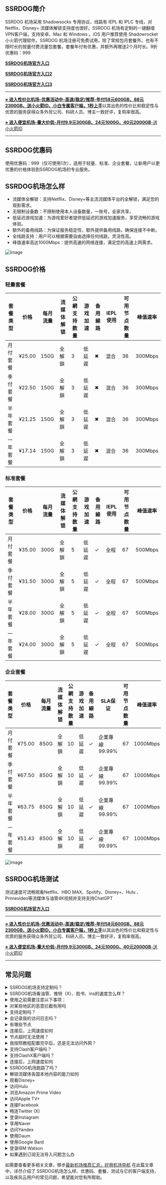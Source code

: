 ## SSRDOG简介

SSRDOG 机场采用 Shadowsocks 专用协议，线路有 IEPL 和 IPLC 专线，对 Netflix、Disney+ 流媒体解锁支持度也很好。SSRDOG 机场有定制的一键翻墙VPN客户端，支持安卓、Mac 和 Windows 。iOS 用户推荐使用 Shadowrocket 小火箭代理软件。SSRDOG 机场注册可免费试用，除了常规包月套餐外，也有不限时长的按量付费流量包套餐，套餐年付有优惠，并额外再赠送2个月时长。9折优惠码：999


[ **SSRDOG机场官方入口**](https://st1.hosbb.com/#/register?code=31DCQavI)

[ **SSRDOG机场官方入口2**](https://dog10.ssrdog10.com/#/register?code=31DCQavI)

[ **SSRDOG机场官方入口3**](https://dog1.ssrdog10.com/#/register?code=31DCQavI)

* * *

[**» 进入性价比机场-优惠活动中-高速/稳定/推荐-年付58元600GB、88元2300GB、送小火箭ID、小白专属客户端，1秒上手**](https://aa.silos.top/lepl/sxdxZeA8VV)以其出色的性价比和稳定性与优质的服务获得众多外贸公司、科研人员、博主一致好评，复购率很高。

[**» 进入便宜机场-量大价低-月付9.9元300GB、24元1000G、40元2000GB**-送小火箭ID](https://bb.silos.top/cheap/ew8KhPafvG)
* * *

## SSRDOG优惠码
使用优惠码：999（仅可使用1次），适用于轻量、标准、企业套餐，让新用户以更优惠的价格体验到SSRDOG机场的专业服务。

## SSRDOG机场怎么样

- 流媒体全解锁：支持Netflix、Disney+等主流流媒体平台的全解锁，满足您的观影需求。
- 无限制设备数：不限制使用本人设备数量，一账号，全家共享。
- 低延迟游戏加速：为游戏爱好者提供低延迟的游戏加速服务，享受流畅的游戏体验。
- 额外的备用线路：为保证服务稳定性，额外提供备用线路，确保连接不中断。
- 全线路支持：用户可以根据需要自由选择任何线路，灵活性高。
- 峰值速率高达1000Mbps：提供高速的网络连接，满足您的高速上网需求。

![image](https://github.com/user-attachments/assets/6c66fdde-2ce6-4dbf-a824-cc0f62f7bad7)

## SSRDOG价格

### 轻量套餐
| 套餐类型 | 价格   | 每月流量 | 流媒体解锁 | 公網支持数量 | 游戏加速 | 备用線路 | IEPL使用 | 可用节点数量 | 峰值速率 |
|----------|-------|---------|------------|--------------|----------|----------|----------|--------------|---------|
| 月付套餐 | ¥25.00 | 150G    | 全解鎖     | 3            | 低延遲   | ✖        | 混合     | 36           | 300Mbps |
| 季付套餐 | ¥22.50 | 150G    | 全解鎖     | 3            | 低延遲   | ✖        | 混合     | 36           | 300Mbps |
| 半年套餐 | ¥21.25 | 150G    | 全解鎖     | 3            | 低延遲   | ✖        | 混合     | 36           | 300Mbps |
| 一年套餐 | ¥17.14 | 150G    | 全解鎖     | 3            | 低延遲   | ✖        | 混合     | 36           | 300Mbps |

### 标准套餐
| 套餐类型 | 价格   | 每月流量 | 流媒体解锁 | 公網支持数量 | 游戏加速 | 备用線路 | IEPL使用 | 可用节点数量 | 峰值速率 |
|----------|-------|---------|------------|--------------|----------|----------|----------|--------------|---------|
| 月付套餐 | ¥35.00 | 300G    | 全解鎖     | 5            | 低延遲   | ✓        | 全程     | 67           | 500Mbps |
| 季付套餐 | ¥31.50 | 300G    | 全解鎖     | 5            | 低延遲   | ✓        | 全程     | 67           | 500Mbps |
| 半年套餐 | ¥28.00 | 300G    | 全解鎖     | 5            | 低延遲   | ✓        | 全程     | 67           | 500Mbps |
| 一年套餐 | ¥24.00 | 300G    | 全解鎖     | 5            | 低延遲   | ✓        | 全程     | 67           | 500Mbps |

### 企业套餐

| 套餐类型 | 价格   | 每月流量 | 流媒体解锁 | 公網支持数量 | 游戏加速 | 备用線路 | SLA保证        | 可用节点数量 | 峰值速率 |
|----------|-------|---------|------------|--------------|----------|----------|----------------|--------------|---------|
| 月付套餐 | ¥75.00 | 850G    | 全解鎖     | 10           | 低延遲   | ✓        | 企業專線99.99% | 67           | 1000Mbps|
| 季付套餐 | ¥67.50 | 850G    | 全解鎖     | 10           | 低延遲   | ✓        | 企業專線99.99% | 67           | 1000Mbps|
| 半年套餐 | ¥63.75 | 850G    | 全解鎖     | 10           | 低延遲   | ✓        | 企業專線99.99% | 67           | 1000Mbps|
| 一年套餐 | ¥51.43 | 850G    | 全解鎖     | 10           | 低延遲   | ✓        | 企業專線99.99% | 67           | 1000Mbps|
![image](https://github.com/user-attachments/assets/cf915284-324b-49f3-806e-a57370576cd2)

##  SSRDOG机场测试

测试速度可流畅观看Netflix、HBO MAX、Spotify、Disney+、Hulu 、Primevideo等流媒体与油管4K视频并支持支持ChatGPT


[ **SSRDOG机场官方入口**](https://www.v2ny.com/#/register?code=merufrWX)
* * *

[**» 进入性价比机场-优惠活动中-高速/稳定/推荐-年付58元600GB、88元2300GB、送小火箭ID、小白专属客户端，1秒上手**](https://aa.silos.top/lepl/sxdxZeA8VV)以其出色的性价比和稳定性与优质的服务获得众多外贸公司、科研人员、博主一致好评，复购率很高。

[**» 进入便宜机场-量大价低-月付9.9元300GB、24元1000G、40元2000GB**-送小火箭ID](https://bb.silos.top/cheap/ew8KhPafvG)

* * *

## 常见问题

<section><details><summary> SSRDOG机场支持定制吗？</summary> SSRDOG机场支持套餐定制，可选定制套餐及企业套餐，请咨询客服使用定制功能。

</details></section><section><details><summary> SSRDOG机场看油管、推特（X）、脸书、ins的速度怎么样？</summary>开启 SSRDOG机场的订阅链接后，可以快速访问油管、推特（X）、脸书、ins等外网门户。

</details></section><section><details><summary>使用之前需要注意以下事项：</summary>关闭其他代理服务：在使用 SSRDOG之前，必须完全关闭所有其他正在运行的代理服务，以避免冲突和干扰；

移除代理插件：检查并移除浏览器中的任何代理插件，例如谷歌访问助手等，以确保 SSRDOG能够顺利工作；

重启电脑：建议在进行以上操作后重启电脑，以确保所有更改生效，并为 SSRDOG提供一个干净的运行环境。

</details></section><section><details><summary>对某些地区的恶意拦截有用吗</summary> SSRDOG的订阅链接会快速绕行全球各大节点，达到突破封锁的目的。

</details></section><section><details><summary>支持定制吗？</summary>请咨询 SSRDOG的客服使用定制功能。如果你的订单较大，通常下都会支持套餐定制。

</details></section><section><details><summary>会记录我的访问日志吗？</summary> SSRDOG机场不记录用户的访问日志。

</details></section><section><details><summary>有哪些节点</summary> SSRDOG的节点资源覆盖亚洲、欧洲、美洲与大洋洲主要核心网络

</details></section><section><details><summary>连接后，上网速度如何</summary> SSRDOG购入全球频宽线路，借由这些高优先级少拥塞的线路，您可加速传送数据，大大提高上网速度。

</details></section><section><details><summary>节点超时无法使用？</summary>一般出现无法使用的情况多为本地的网络出现了状况。请先检查本地网络环境，确定无误后，尝试更新订阅链接。我们建议用户在 SSRDOG机场客户端中设置订阅链接定时更新。

</details></section><section><details><summary>我按照教程配置完毕后，还是无法访问外网？</summary>1、请先同步你的系统时间。

2、检查你的游览器是否有代理插件，如果有的话请卸载。

3、然后将软件调成直连模式。

4、重启你的设备，在进行尝试。

</details></section><section><details><summary>支持Clash客户端吗？</summary>请查看上方 SSRDOG机场客户端支持版块；Clash作为通用客户端，其使用方法为：复制 SSRDOG的订阅链接，点击导入，选择满意的节点即可访问外网，详情请查看Clash使用教程

</details></section><section><details><summary>支持ClashX客户端吗？</summary>请查看上方 SSRDOG机场客户端支持版块；ClashX作为通用客户端，其使用方法为：复制 SSRDOG的订阅链接，点击导入，选择满意的节点即可访问外网，详情请查看ClashX使用教程

</details></section><section><details><summary>连接后，上网速度如何</summary> SSRDOG购入全球各地频宽线路，借由这些高优先级少拥塞的线路，您可加速传送数据，大大提高上网速度。

</details></section><section><details><summary> SSRDOG机场跑路了吗？</summary> SSRDOG机场目前没有跑路。当发现节点无法使用时，机场跑路可能会成为很多人的首选考虑。这通常是因为防火墙污染了订阅链接，因此需要替换为新的订阅链接即可。

</details></section><section><details><summary>解锁流媒体各国本地内容的能力如何</summary>很多精彩本地内容不对境外访客开放， SSRDOG借由遍布主要市场的中转节点，为您解锁世界各地本地音乐电影点播、电视直播服务。

</details></section><section><details><summary>观看Disney+</summary>通过 SSRDOG机场，你可以观看Disney+上的内容，前往Disney+官网，即可欣赏迪士尼、皮克斯、漫威、星球大战和国家地理的精彩节目。

</details></section><section><details><summary>访问Hulu</summary>你可以轻松访问Hulu，只需复制 SSRDOG的订阅链接，前往Hulu官网，即可观看最新电视剧、电影、原创内容和直播电视服务。

</details></section><section><details><summary>浏览Amazon Prime Video</summary> SSRDOG让你轻松浏览Amazon Prime Video，前往Prime Video官网，即可享受丰富的电影、电视剧、纪录片及原创节目。

</details></section><section><details><summary>访问Apple TV+</summary>通过 SSRDOG机场，你可以访问Apple TV+，前往Apple TV+官网，即可观看原创电视剧、电影和纪录片。

</details></section><section><details><summary>连接Facebook</summary>使用 SSRDOG，你可以连接Facebook，前往Facebook官网，即可创建个人资料、分享照片、发送消息和加入群组。

</details></section><section><details><summary>畅连Twitter (X)</summary> SSRDOG机场让你轻松畅连Twitter (X)，前往Twitter官网，即可发布280字符的短消息（推文）进行即时信息分享和交流。

</details></section><section><details><summary>登录Instagram</summary>通过 SSRDOG，你可以登录Instagram，前往Instagram官网，即可发布带有滤镜的图片和短视频。

</details></section><section><details><summary>享用Naver</summary>使用 SSRDOG机场，你可以享用Naver，前往Naver官网，即可享受新闻、博客、百科、地图、邮件等服务。

</details></section><section><details><summary>访问Yandex</summary>通过 SSRDOG，你可以访问Yandex，前往Yandex官网，即可获取新闻、地图、邮箱等服务。

</details></section><section><details><summary>使用Daum</summary>使用 SSRDOG机场，你可以使用Daum，前往Daum官网，即可获取新闻、博客、邮箱、地图等多种服务。

</details></section><section><details><summary>使用Google Bard</summary>使用 SSRDOG机场，您可以使用Google Bard，这是一款集成于Google产品中的强大语言模型。通过它，您可以体验智能对话、文本生成和理解功能，轻松处理各种语言任务。

</details></section><section><details><summary>登录IBM Watson</summary>通过 SSRDOG机场，您可以轻松登录IBM Watson，这是一款全面的人工智能平台。它提供自然语言处理、机器学习和数据分析等服务，广泛应用于医疗、金融等领域。

</details></section><section><details><summary>如果遇到订阅无法导入问题怎么办</summary>如果出现订阅导入错误，1，请确保您的客户端是否支持 SSRDOG机场？详情进入上方客户端版块查看；2，请尝试挂个其他梯子的全局进行下拉订阅；3，在浏览器中打开订阅地址并另存为yaml格式的后缀文件，进行本地导入客户端进行使用！

</details></section>

如需要查看更多相关文章，移步[最新机场推荐汇总，好用机场导航](https://github.com/jichangdaohangzhan/jichanghuizong)
在此篇文章中，详尽介绍了 SSRDOG机场怎么样、优惠码、套餐、测试与它的客户端支持，以及疾风云用户的常见问题，希望能对您有所帮助。







